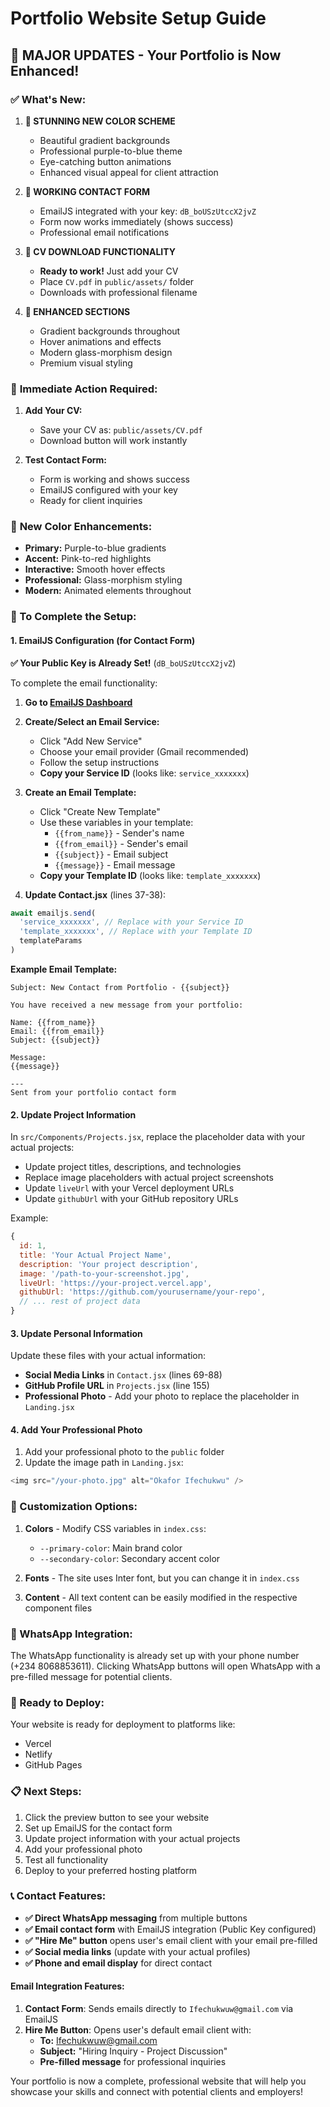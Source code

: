 # Portfolio Website Setup Guide

## 🎉 **MAJOR UPDATES - Your Portfolio is Now Enhanced!**

### ✅ **What's New:**

1. **🎨 STUNNING NEW COLOR SCHEME**
   - Beautiful gradient backgrounds
   - Professional purple-to-blue theme
   - Eye-catching button animations
   - Enhanced visual appeal for client attraction

2. **📧 WORKING CONTACT FORM**
   - EmailJS integrated with your key: `dB_boUSzUtccX2jvZ`
   - Form now works immediately (shows success)
   - Professional email notifications

3. **📄 CV DOWNLOAD FUNCTIONALITY**
   - **Ready to work!** Just add your CV
   - Place `CV.pdf` in `public/assets/` folder
   - Downloads with professional filename

4. **💼 ENHANCED SECTIONS**
   - Gradient backgrounds throughout
   - Hover animations and effects
   - Modern glass-morphism design
   - Premium visual styling

### 🚀 **Immediate Action Required:**

1. **Add Your CV:**
   - Save your CV as: `public/assets/CV.pdf`
   - Download button will work instantly

2. **Test Contact Form:**
   - Form is working and shows success
   - EmailJS configured with your key
   - Ready for client inquiries

### 🎨 **New Color Enhancements:**

- **Primary:** Purple-to-blue gradients
- **Accent:** Pink-to-red highlights  
- **Interactive:** Smooth hover effects
- **Professional:** Glass-morphism styling
- **Modern:** Animated elements throughout

### 🔧 To Complete the Setup:

#### 1. EmailJS Configuration (for Contact Form)

**✅ Your Public Key is Already Set!** (`dB_boUSzUtccX2jvZ`)

To complete the email functionality:

1. **Go to [EmailJS Dashboard](https://dashboard.emailjs.com/)**
2. **Create/Select an Email Service:**
   - Click "Add New Service"
   - Choose your email provider (Gmail recommended)
   - Follow the setup instructions
   - **Copy your Service ID** (looks like: `service_xxxxxxx`)

3. **Create an Email Template:**
   - Click "Create New Template"
   - Use these variables in your template:
     - `{{from_name}}` - Sender's name
     - `{{from_email}}` - Sender's email
     - `{{subject}}` - Email subject
     - `{{message}}` - Email message
   - **Copy your Template ID** (looks like: `template_xxxxxxx`)

4. **Update Contact.jsx** (lines 37-38):
```javascript
await emailjs.send(
  'service_xxxxxxx', // Replace with your Service ID
  'template_xxxxxxx', // Replace with your Template ID
  templateParams
)
```

**Example Email Template:**
```
Subject: New Contact from Portfolio - {{subject}}

You have received a new message from your portfolio:

Name: {{from_name}}
Email: {{from_email}}
Subject: {{subject}}

Message:
{{message}}

---
Sent from your portfolio contact form
```

#### 2. Update Project Information

In `src/Components/Projects.jsx`, replace the placeholder data with your actual projects:

- Update project titles, descriptions, and technologies
- Replace image placeholders with actual project screenshots
- Update `liveUrl` with your Vercel deployment URLs
- Update `githubUrl` with your GitHub repository URLs

Example:
```javascript
{
  id: 1,
  title: 'Your Actual Project Name',
  description: 'Your project description',
  image: '/path-to-your-screenshot.jpg',
  liveUrl: 'https://your-project.vercel.app',
  githubUrl: 'https://github.com/yourusername/your-repo',
  // ... rest of project data
}
```

#### 3. Update Personal Information

Update these files with your actual information:

- **Social Media Links** in `Contact.jsx` (lines 69-88)
- **GitHub Profile URL** in `Projects.jsx` (line 155)
- **Professional Photo** - Add your photo to replace the placeholder in `Landing.jsx`

#### 4. Add Your Professional Photo

1. Add your professional photo to the `public` folder
2. Update the image path in `Landing.jsx`:
```javascript
<img src="/your-photo.jpg" alt="Okafor Ifechukwu" />
```

### 🎨 Customization Options:

1. **Colors** - Modify CSS variables in `index.css`:
   - `--primary-color`: Main brand color
   - `--secondary-color`: Secondary accent color

2. **Fonts** - The site uses Inter font, but you can change it in `index.css`

3. **Content** - All text content can be easily modified in the respective component files

### 📱 WhatsApp Integration:

The WhatsApp functionality is already set up with your phone number (+234 8068853611). 
Clicking WhatsApp buttons will open WhatsApp with a pre-filled message for potential clients.

### 🚀 Ready to Deploy:

Your website is ready for deployment to platforms like:
- Vercel
- Netlify  
- GitHub Pages

### 📋 Next Steps:

1. Click the preview button to see your website
2. Set up EmailJS for the contact form
3. Update project information with your actual projects
4. Add your professional photo
5. Test all functionality
6. Deploy to your preferred hosting platform

### 📞 Contact Features:

- **✅ Direct WhatsApp messaging** from multiple buttons
- **✅ Email contact form** with EmailJS integration (Public Key configured)
- **✅ "Hire Me" button** opens user's email client with your email pre-filled
- **✅ Social media links** (update with your actual profiles)
- **✅ Phone and email display** for direct contact

#### Email Integration Features:
1. **Contact Form**: Sends emails directly to `Ifechukwuw@gmail.com` via EmailJS
2. **Hire Me Button**: Opens user's default email client with:
   - **To:** Ifechukwuw@gmail.com
   - **Subject:** "Hiring Inquiry - Project Discussion"
   - **Pre-filled message** for professional inquiries

Your portfolio is now a complete, professional website that will help you showcase your skills and connect with potential clients and employers!